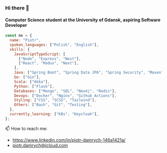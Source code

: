 ### Hi there 👋 
#### Computer Science student at the University of Gdansk, aspiring Software Developer

```javascript
const me = {
  name: "Piotr",
  spoken_languages: ["Polish", "English"],
  skills: {
    JavaScriptTypeScript: [
      ["Node", "Express", "Nest"],
      ["React", "Redux", "Next"],
    ],
    Java: ["Spring Boot", "Spring Data JPA", "Spring Security", "Maven"],
    Go: ["Gin"],
    Scala: ["Akka"],
    Python: ["Flask"],
    Databases: ["Mongo", "SQL", "Neo4j", "Redis"],
    Devops: ["Docker", "Nginx", "Github Actions"],
    Styling: ["CSS", "SCSS", "Tailwind"],
    Others: ["Bash", "Git", "Testing"],
  },
  currently_learning: ["K8s", "Keycloak"],
};
```

📫 How to reach me:
- https://www.linkedin.com/in/piotr-damrych-146a1421a/
- piotr.damrych@icloud.com

<!--
**piotrd22/piotrd22** is a ✨ _special_ ✨ repository because its `README.md` (this file) appears on your GitHub profile.

Here are some ideas to get you started:

- 🔭 I’m currently working on ...
- 🌱 I’m currently learning ...
- 👯 I’m looking to collaborate on ...
- 🤔 I’m looking for help with ...
- 💬 Ask me about ...
- 📫 How to reach me: ...
- 😄 Pronouns: ...
- ⚡ Fun fact: ...
-->
